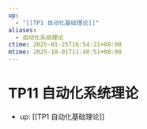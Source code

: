 ```yaml
---
up:
  - "[[TP1 自动化基础理论]]"
aliases:
  - 自动化系统理论
ctime: 2025-01-25T16:54:21+08:00
mtime: 2025-10-01T11:40:51+08:00
---
```


# TP11 自动化系统理论

- up: [[TP1 自动化基础理论]]
